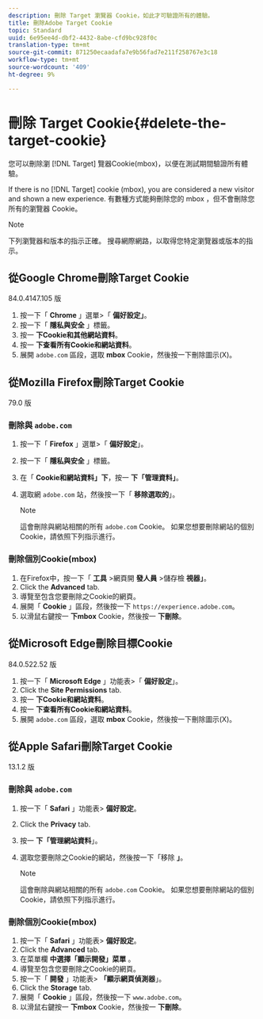```yaml
---
description: 刪除 Target 瀏覽器 Cookie，如此才可驗證所有的體驗。
title: 刪除Adobe Target Cookie
topic: Standard
uuid: 6e95ee4d-dbf2-4432-8abe-cfd9bc928f0c
translation-type: tm+mt
source-git-commit: 871250ecaadafa7e9b56fad7e211f258767e3c18
workflow-type: tm+mt
source-wordcount: '409'
ht-degree: 9%

---
```



# 刪除 Target Cookie{#delete-the-target-cookie}

您可以刪除瀏 [!DNL Target] 覽器Cookie(mbox)，以便在測試期間驗證所有體驗。

If there is no [!DNL Target] cookie (mbox), you are considered a new visitor and shown a new experience. 有數種方式能夠刪除您的 mbox ，但不會刪除您所有的瀏覽器 Cookie。

>[!NOTE]
>
>下列瀏覽器和版本的指示正確。 搜尋網際網路，以取得您特定瀏覽器或版本的指示。

## 從Google Chrome刪除Target Cookie

84.0.4147.105 版

1. 按一下「 **Chrome** 」選單>「 **偏好設定」**。
1. 按一下「 **隱私與安全** 」標籤。
1. 按一 **下Cookie和其他網站資料**。
1. 按一 **下查看所有Cookie和網站資料**。
1. 展開 `adobe.com` 區段，選取 **mbox** Cookie，然後按一下刪除圖示(X)。

## 從Mozilla Firefox刪除Target Cookie

79.0 版

### 刪除與 `adobe.com`

1. 按一下「 **Firefox** 」選單>「 **偏好設定**」。
1. 按一下「 **隱私與安全** 」標籤。
1. 在「 **Cookie和網站資料」下**，按一 **下「管理資料」**。
1. 選取網 `adobe.com` 站，然後按一下「 **移除選取的**」。

   >[!NOTE]
   >
   >這會刪除與網站相關的所有 `adobe.com` Cookie。 如果您想要刪除網站的個別Cookie，請依照下列指示進行。

### 刪除個別Cookie(mbox)

1. 在Firefox中，按一下「 **工具** >網頁開 **發人員** >儲存檢 **視器」**。
1. Click the **Advanced** tab.
1. 導覽至包含您要刪除之Cookie的網頁。
1. 展開「 **Cookie** 」區段，然後按一下 `https://experience.adobe.com`。
1. 以滑鼠右鍵按一 **下mbox** Cookie，然後按一 **下刪除**。

## 從Microsoft Edge刪除目標Cookie

84.0.522.52 版

1. 按一下「 **Microsoft Edge** 」功能表>「 **偏好設定**」。
1. Click the **Site Permissions** tab.
1. 按一 **下Cookie和網站資料**。
1. 按一 **下查看所有Cookie和網站資料**。
1. 展開 `adobe.com` 區段，選取 **mbox** Cookie，然後按一下刪除圖示(X)。

## 從Apple Safari刪除Target Cookie

13.1.2 版

### 刪除與 `adobe.com`

1. 按一下「 **Safari** 」功能表> **偏好設定**。
1. Click the **Privacy** tab.
1. 按一 **下「管理網站資料**」。
1. 選取您要刪除之Cookie的網站，然後按一下「移除 **」**。

   >[!NOTE]
   >
   >這會刪除與網站相關的所有 `adobe.com` Cookie。 如果您想要刪除網站的個別Cookie，請依照下列指示進行。

### 刪除個別Cookie(mbox)

1. 按一下「 **Safari** 」功能表> **偏好設定**。
1. Click the **Advanced** tab.
1. 在菜單欄 **中選擇「顯示開發」菜單** 。
1. 導覽至包含您要刪除之Cookie的網頁。
1. 按一下「 **開發** 」功能表> **「顯示網頁偵測器**」。
1. Click the **Storage** tab.
1. 展開「 **Cookie** 」區段，然後按一下 `www.adobe.com`。
1. 以滑鼠右鍵按一 **下mbox** Cookie，然後按一 **下刪除**。
